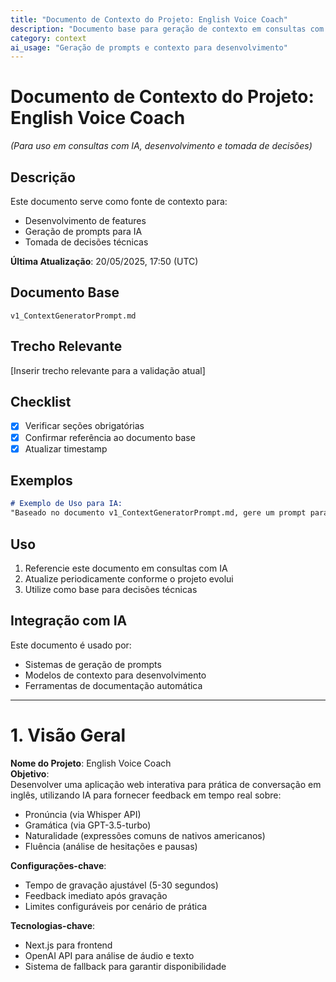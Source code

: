 ```yaml
---
title: "Documento de Contexto do Projeto: English Voice Coach"
description: "Documento base para geração de contexto em consultas com IA"
category: context
ai_usage: "Geração de prompts e contexto para desenvolvimento"
---
```


# **Documento de Contexto do Projeto: English Voice Coach**  
*(Para uso em consultas com IA, desenvolvimento e tomada de decisões)*  

## Descrição
Este documento serve como fonte de contexto para:
- Desenvolvimento de features
- Geração de prompts para IA
- Tomada de decisões técnicas

**Última Atualização**: 20/05/2025, 17:50 (UTC)

## Documento Base
`v1_ContextGeneratorPrompt.md`

## Trecho Relevante
[Inserir trecho relevante para a validação atual]

## Checklist
- [x] Verificar seções obrigatórias
- [x] Confirmar referência ao documento base  
- [x] Atualizar timestamp

## Exemplos
```markdown
# Exemplo de Uso para IA:
"Baseado no documento v1_ContextGeneratorPrompt.md, gere um prompt para..."
```

## Uso
1. Referencie este documento em consultas com IA
2. Atualize periodicamente conforme o projeto evolui
3. Utilize como base para decisões técnicas

## Integração com IA
Este documento é usado por:
- Sistemas de geração de prompts
- Modelos de contexto para desenvolvimento
- Ferramentas de documentação automática

---

# **1. Visão Geral**  
**Nome do Projeto**: English Voice Coach  
**Objetivo**:  
Desenvolver uma aplicação web interativa para prática de conversação em inglês, utilizando IA para fornecer feedback em tempo real sobre:  
- Pronúncia (via Whisper API)  
- Gramática (via GPT-3.5-turbo)  
- Naturalidade (expressões comuns de nativos americanos) 
- Fluência (análise de hesitações e pausas)



**Configurações-chave**:
- Tempo de gravação ajustável (5-30 segundos)
- Feedback imediato após gravação
- Limites configuráveis por cenário de prática

**Tecnologias-chave**:
- Next.js para frontend
- OpenAI API para análise de áudio e texto
- Sistema de fallback para garantir disponibilidade

